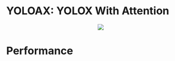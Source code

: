 # YOLOAX: YOLOX With Attention
<div align=center><img src="https://github.com/KejianXu/yoloax/assets/134375672/3061a843-4493-488d-8695-f59dba513886"></div>

# Performance




